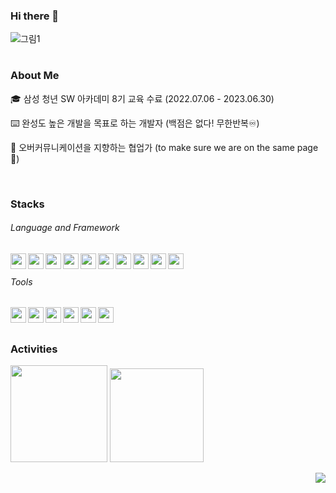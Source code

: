 <h3>Hi there 👋</h3>

![그림1](https://github.com/yjohbjects/yjohbjects/assets/109324483/ddc1d92c-5f9c-4897-b025-999e1b689307)

# 

### About Me
<p>🎓 삼성 청년 SW 아카데미 8기 교육 수료 (2022.07.06 - 2023.06.30)</p>
<p>⌨️ 완성도 높은 개발을 목표로 하는 개발자 (백점은 없다! 무한반복♾️)</p>
<p>🤝 오버커뮤니케이션을 지향하는 협업가 (to make sure we are on the same page📖)</p>

<br/>

### Stacks
<h6>Language and Framework</h6>
<img align="left" width="25px" src="https://github.com/yjohbjects/yjohbjects/assets/109324483/41b2edfa-35e7-46c6-8e41-6db3f2be94aa">
<img align="left" width="25px" src="https://github.com/yjohbjects/yjohbjects/assets/109324483/1a8e7ff2-3481-476c-b132-4eaea64c74e4">
<img align="left" width="25px" src="https://github.com/yjohbjects/yjohbjects/assets/109324483/429c4cb7-e020-4753-a175-1708db92609f">
<img align="left" width="25px" src="https://github.com/yjohbjects/yjohbjects/assets/109324483/e5294415-74eb-49aa-8fc6-a20fed182b36">
<img align="left" width="25px" src="https://github.com/yjohbjects/yjohbjects/assets/109324483/8440d182-6467-4955-a2a8-0d0093a5d967">
<img align="left" width="25px" src="https://github.com/yjohbjects/yjohbjects/assets/109324483/2e661992-3fbc-45f7-9993-f836b8c752d2">
<img align="left" width="25px" src="https://github.com/yjohbjects/yjohbjects/assets/109324483/9e23dabc-548e-4fa2-a0ee-2de30bc92bc5">
<img align="left" width="25px" src="https://github.com/yjohbjects/yjohbjects/assets/109324483/a13411f0-bc6a-4252-ad76-75a86ba3fe1f">
<img align="left" width="25px" src="https://github.com/yjohbjects/yjohbjects/assets/109324483/ce0ef998-c82c-4fa9-9f67-33fcbf1d2474">
<img align="left" width="25px" src="https://github.com/yjohbjects/yjohbjects/assets/109324483/0c62f0a9-1e34-4423-9d6f-844b8b8b67bc">
<br/>

<h6>Tools</h6>
<img align="left" width="25px" src="https://github.com/yjohbjects/yjohbjects/assets/109324483/fbbe5475-ff2c-420c-8287-8c7a4772f030">
<img align="left" width="25px" src="https://github.com/yjohbjects/yjohbjects/assets/109324483/d782f40d-1d94-4754-90c9-d80425d2a03b">
<img align="left" width="25px" src="https://github.com/yjohbjects/yjohbjects/assets/109324483/ea003699-2f55-4e37-91e2-efde38bde047">
<img align="left" width="25px" src="https://github.com/yjohbjects/yjohbjects/assets/109324483/d120286a-2abc-45a6-b824-378fa02c2cad">
<img align="left" width="25px" src="https://github.com/yjohbjects/yjohbjects/assets/109324483/f9d7566c-381e-4206-9bde-87130adf2801">
<img align="left" width="25px" src="https://github.com/yjohbjects/yjohbjects/assets/109324483/13ba924a-d432-4201-9aa6-40f965cb0597">
<br/>
<br/>

### Activities
<div>
  <img height="155px" src="https://github-readme-stats.vercel.app/api?username=yjohbjects&show_icons=true&theme=transparent">
  <img height="150px" src="https://github-readme-stats.vercel.app/api/top-langs/?username=yjohbjects&layout=compact&theme=transparent">
</div>
<p align="right">
  <img src="https://hits.seeyoufarm.com/api/count/incr/badge.svg?url=https%3A%2F%2Fgithub.com%2Fyjohbjects%2Fhit-counter&count_bg=%23D7D7D7&title_bg=%23555555&icon=&icon_color=%23E7E7E7&title=hits&edge_flat=false"/>
</p>
